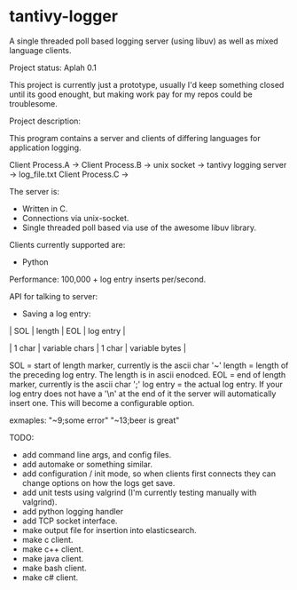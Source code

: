 # tantivy-logger
A single threaded poll based logging server (using libuv) as well as mixed language clients.

Project status: Aplah 0.1

This project is currently just a prototype, usually I'd keep something closed until its good enought, but making work pay for my repos could be troublesome.

Project description:

This program contains a server and clients of differing languages for application logging.

Client Process.A -> 
Client Process.B -> unix socket -> tantivy logging server -> log_file.txt 
Client Process.C -> 

The server is:
* Written in C.
* Connections via unix-socket.
* Single threaded poll based via use of the awesome libuv library.

Clients currently supported are:
* Python

Performance: 
100,000 + log entry inserts per/second.

API for talking to server:

* Saving a log entry:

| SOL | length | EOL | log entry |

| 1 char | variable chars | 1 char | variable bytes |

SOL = start of length marker, currently is the ascii char '~'
length = length of the preceding log entry. The length is in ascii enodced. 
EOL = end of length marker, currently is the ascii char ';'
log entry = the actual log entry. If your log entry does not have a '\n' at the end of it the server will automatically insert one. This will become a configurable option.

exmaples:
"~9;some error"
"~13;beer is great"

TODO:
* add command line args, and config files.
* add automake or something similar.
* add configuration / init mode, so when clients first connects they can change options on how the logs get save.
* add unit tests using valgrind (I'm currently testing manually with valgrind).
* add python logging handler 
* add TCP socket interface.
* make output file for insertion into elasticsearch.
* make c client.
* make c++ client.
* make java client.
* make bash client.
* make c# client.

